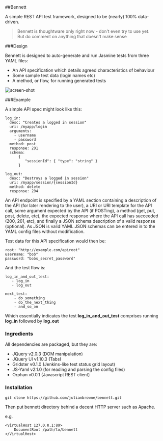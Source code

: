 
##Bennett

A simple REST API test framework, designed to be (nearly) 100% data-driven.

> Bennett is thoughtware only right now - don't even try to use yet.  
> But do comment on anything that doesn't make sense

###Design

Bennett is designed to auto-generate and run Jasmine tests from three YAML files:

-	An API specification which details agreed characteristics of behaviour   
-	Some sample test data (login names etc)   
-	A method, or flow, for running generated tests   

![screen-shot](https://raw.github.com/julianbrowne/bennett/master/assets/images/bennett.png)

###Example

A simple API spec might look like this:

	log_in: 
      desc: "Creates a logged in session"
      uri: /myapp/login
      arguments: 
        - username
        - password
      method: post
      response: 201
      schema:
          {
             "sessionId": { "type": "string" }
          }

    log_out: 
      desc: "Destroys a logged in session"
      uri: /myapp/session/{sessionId}
      method: delete
      response: 204

An API endpoint is specified by a YAML section containing a description of the API (for later rendering to the user), a URI or URI template for the API call, some argument expected by the API (if POSTing), a method (get, put, post, delete, etc), the expected response where the API call has succeeded (200, 201, etc), and finally a JSON schema description of a valid response (optional). As JSON is valid YAML JSON schemas can be entered in to the YAML config files without modification.

Test data for this API specification would then be:

	root: "http://example.com/apiroot"
	username: "bob"
	password: "bobs_secret_password"

And the test flow is:

	log_in_and_out_test:
	   - log_in
	   - log_out

	next_test:
		- do_something
		- do_the_next_thing
		- and_so_on

Which essentially indicates the test **log\_in\_and\_out\_test** comprises running **log\_in** followed by **log\_out**

### Ingredients

All dependencies are packaged, but they are:

*	JQuery v2.0.3 (DOM manipulation)
*	JQuery UI v1.10.3 (Tabs)
*	Gridster v0.1.0 (Jenkins-like test status grid layout)
*	JS-Yaml v2.1.0 (for reading and parsing the config files)
*	Orphan v0.0.1 (Javascript REST client)

### Installation

	git clone https://github.com/julianbrowne/bennett.git
	
Then put bennett directory behind a decent HTTP server such as Apache.

e.g.

	<VirtualHost 127.0.0.1:80>
    	DocumentRoot /path/to/bennett
	</VirtualHost>

